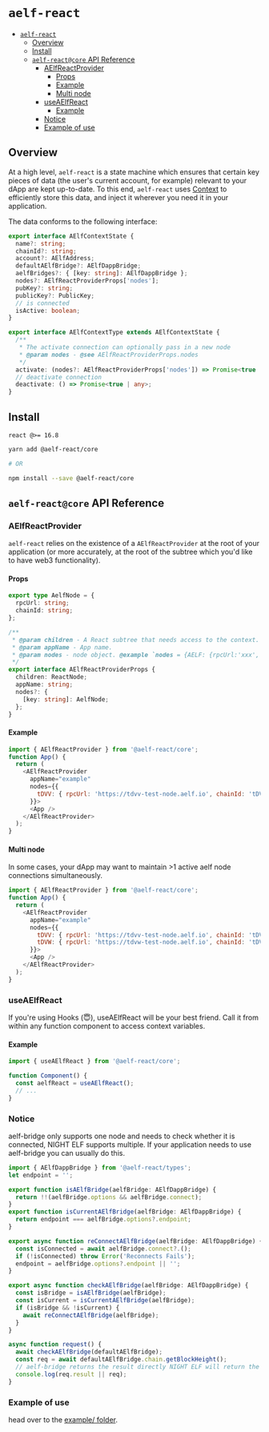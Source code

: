 # `aelf-react`

- [`aelf-react`](#aelf-react)
  - [Overview](#overview)
  - [Install](#install)
  - [`aelf-react@core` API Reference](#aelf-reactcore-api-reference)
    - [AElfReactProvider](#aelfreactprovider)
      - [Props](#props)
      - [Example](#example)
      - [Multi node](#multi-node)
    - [useAElfReact](#useaelfreact)
      - [Example](#example-1)
    - [Notice](#notice)
    - [Example of use](#example-of-use)

## Overview

At a high level, `aelf-react` is a state machine which ensures that certain key pieces of data (the user's current account, for example) relevant to your dApp are kept up-to-date. To this end, `aelf-react` uses [Context](https://reactjs.org/docs/context.html) to efficiently store this data, and inject it wherever you need it in your application.

The data conforms to the following interface:

```typescript
export interface AElfContextState {
  name?: string;
  chainId?: string;
  account?: AElfAddress;
  defaultAElfBridge?: AElfDappBridge;
  aelfBridges?: { [key: string]: AElfDappBridge };
  nodes?: AElfReactProviderProps['nodes'];
  pubKey?: string;
  publicKey?: PublicKey;
  // is connected
  isActive: boolean;
}

export interface AElfContextType extends AElfContextState {
  /**
   * The activate connection can optionally pass in a new node
   * @param nodes - @see AElfReactProviderProps.nodes
   */
  activate: (nodes?: AElfReactProviderProps['nodes']) => Promise<true | any>;
  // deactivate connection
  deactivate: () => Promise<true | any>;
}
```

## Install

`react @>= 16.8`

```bash
yarn add @aelf-react/core

# OR

npm install --save @aelf-react/core
```
## `aelf-react@core` API Reference

### AElfReactProvider

`aelf-react` relies on the existence of a `AElfReactProvider` at the root of your application (or more accurately, at the root of the subtree which you'd like to have web3 functionality).

#### Props

```typescript
export type AelfNode = {
  rpcUrl: string;
  chainId: string;
};

/**
 * @param children - A React subtree that needs access to the context.
 * @param appName - App name.
 * @param nodes - node object. @example `nodes = {AELF: {rpcUrl:'xxx', chainId:"AELF"}, tDVV: {rpcUrl:'xxx', chainId:"tDVV"}}`
 */
export interface AElfReactProviderProps {
  children: ReactNode;
  appName: string;
  nodes?: {
    [key: string]: AelfNode;
  };
}
```

#### Example

```javascript
import { AElfReactProvider } from '@aelf-react/core';
function App() {
  return (
    <AElfReactProvider
      appName="example"
      nodes={{
        tDVV: { rpcUrl: 'https://tdvv-test-node.aelf.io', chainId: 'tDVV' },
      }}>
      <App />
    </AElfReactProvider>
  );
}
```

#### Multi node

In some cases, your dApp may want to maintain >1 active aelf node connections simultaneously.

```javascript
import { AElfReactProvider } from '@aelf-react/core';
function App() {
  return (
    <AElfReactProvider
      appName="example"
      nodes={{
        tDVV: { rpcUrl: 'https://tdvv-test-node.aelf.io', chainId: 'tDVV' },
        tDVW: { rpcUrl: 'https://tdvw-test-node.aelf.io', chainId: 'tDVW' },
      }}>
      <App />
    </AElfReactProvider>
  );
}
```

### useAElfReact

If you're using Hooks (😇), useAElfReact will be your best friend. Call it from within any function component to access context variables.

#### Example

```javascript
import { useAElfReact } from '@aelf-react/core';

function Component() {
  const aelfReact = useAElfReact();
  // ...
}
```

### Notice

aelf-bridge only supports one node and needs to check whether it is connected, NIGHT ELF supports multiple. If your application needs to use aelf-bridge you can usually do this.

```javascript
import { AElfDappBridge } from '@aelf-react/types';
let endpoint = '';

export function isAElfBridge(aelfBridge: AElfDappBridge) {
  return !!(aelfBridge.options && aelfBridge.connect);
}
export function isCurrentAElfBridge(aelfBridge: AElfDappBridge) {
  return endpoint === aelfBridge.options?.endpoint;
}

export async function reConnectAElfBridge(aelfBridge: AElfDappBridge) {
  const isConnected = await aelfBridge.connect?.();
  if (!isConnected) throw Error('Reconnects Fails');
  endpoint = aelfBridge.options?.endpoint || '';
}

export async function checkAElfBridge(aelfBridge: AElfDappBridge) {
  const isBridge = isAElfBridge(aelfBridge);
  const isCurrent = isCurrentAElfBridge(aelfBridge);
  if (isBridge && !isCurrent) {
    await reConnectAElfBridge(aelfBridge);
  }
}

async function request() {
  await checkAElfBridge(defaultAElfBridge);
  const req = await defaultAElfBridge.chain.getBlockHeight();
  // aelf-bridge returns the result directly NIGHT ELF will return the result in the result
  console.log(req.result || req);
}
```

### Example of use

head over to the [example/ folder](./example/).
